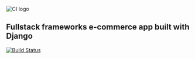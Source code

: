 ![CI logo](https://codeinstitute.s3.amazonaws.com/fullstack/ci_logo_small.png)

## Fullstack frameworks e-commerce app built with Django

[![Build Status](https://travis-ci.com/jdquerales/boutique_ado_v1.svg?branch=master)](https://travis-ci.com/jdquerales/boutique_ado_v1)